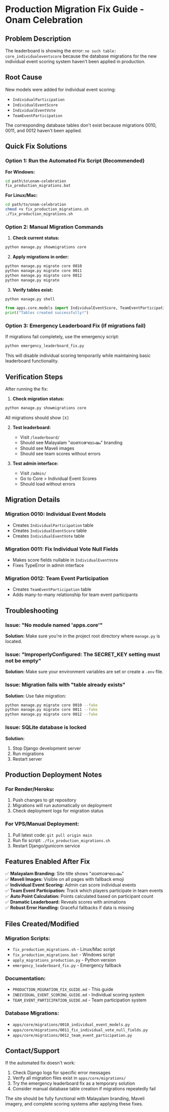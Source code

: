 # Production Migration Fix Guide - Onam Celebration

## Problem Description
The leaderboard is showing the error: `no such table: core_individualeventscore` because the database migrations for the new individual event scoring system haven't been applied in production.

## Root Cause
New models were added for individual event scoring:
- `IndividualParticipation`
- `IndividualEventScore` 
- `IndividualEventVote`
- `TeamEventParticipation`

The corresponding database tables don't exist because migrations 0010, 0011, and 0012 haven't been applied.

## Quick Fix Solutions

### Option 1: Run the Automated Fix Script (Recommended)

**For Windows:**
```cmd
cd path\to\onam-celebration
fix_production_migrations.bat
```

**For Linux/Mac:**
```bash
cd path/to/onam-celebration
chmod +x fix_production_migrations.sh
./fix_production_migrations.sh
```

### Option 2: Manual Migration Commands

1. **Check current status:**
```bash
python manage.py showmigrations core
```

2. **Apply migrations in order:**
```bash
python manage.py migrate core 0010
python manage.py migrate core 0011  
python manage.py migrate core 0012
python manage.py migrate
```

3. **Verify tables exist:**
```bash
python manage.py shell
```
```python
from apps.core.models import IndividualEventScore, TeamEventParticipation
print("Tables created successfully!")
```

### Option 3: Emergency Leaderboard Fix (If migrations fail)

If migrations fail completely, use the emergency script:
```bash
python emergency_leaderboard_fix.py
```

This will disable individual scoring temporarily while maintaining basic leaderboard functionality.

## Verification Steps

After running the fix:

1. **Check migration status:**
```bash
python manage.py showmigrations core
```
All migrations should show `[X]`

2. **Test leaderboard:**
   - Visit `/leaderboard/` 
   - Should see Malayalam "ഓണാഘോഷം" branding
   - Should see Maveli images
   - Should see team scores without errors

3. **Test admin interface:**
   - Visit `/admin/`
   - Go to Core > Individual Event Scores
   - Should load without errors

## Migration Details

### Migration 0010: Individual Event Models
- Creates `IndividualParticipation` table
- Creates `IndividualEventScore` table  
- Creates `IndividualEventVote` table

### Migration 0011: Fix Individual Vote Null Fields
- Makes score fields nullable in `IndividualEventVote`
- Fixes TypeError in admin interface

### Migration 0012: Team Event Participation
- Creates `TeamEventParticipation` table
- Adds many-to-many relationship for team event participants

## Troubleshooting

### Issue: "No module named 'apps.core'"
**Solution:** Make sure you're in the project root directory where `manage.py` is located.

### Issue: "ImproperlyConfigured: The SECRET_KEY setting must not be empty"
**Solution:** Make sure your environment variables are set or create a `.env` file.

### Issue: Migration fails with "table already exists"
**Solution:** Use fake migration:
```bash
python manage.py migrate core 0010 --fake
python manage.py migrate core 0011 --fake
python manage.py migrate core 0012 --fake
```

### Issue: SQLite database is locked
**Solution:** 
1. Stop Django development server
2. Run migrations
3. Restart server

## Production Deployment Notes

### For Render/Heroku:
1. Push changes to git repository
2. Migrations will run automatically on deployment
3. Check deployment logs for migration status

### For VPS/Manual Deployment:
1. Pull latest code: `git pull origin main`
2. Run fix script: `./fix_production_migrations.sh`
3. Restart Django/gunicorn service

## Features Enabled After Fix

✅ **Malayalam Branding:** Site title shows "ഓണാഘോഷം"  
✅ **Maveli Images:** Visible on all pages with fallback emoji  
✅ **Individual Event Scoring:** Admin can score individual events  
✅ **Team Event Participation:** Track which players participate in team events  
✅ **Auto Point Calculation:** Points calculated based on participant count  
✅ **Dramatic Leaderboard:** Reveals scores with animations  
✅ **Robust Error Handling:** Graceful fallbacks if data is missing

## Files Created/Modified

### Migration Scripts:
- `fix_production_migrations.sh` - Linux/Mac script
- `fix_production_migrations.bat` - Windows script  
- `apply_migrations_production.py` - Python version
- `emergency_leaderboard_fix.py` - Emergency fallback

### Documentation:
- `PRODUCTION_MIGRATION_FIX_GUIDE.md` - This guide
- `INDIVIDUAL_EVENT_SCORING_GUIDE.md` - Individual scoring system
- `TEAM_EVENT_PARTICIPATION_GUIDE.md` - Team participation system

### Database Migrations:
- `apps/core/migrations/0010_individual_event_models.py`
- `apps/core/migrations/0011_fix_individual_vote_null_fields.py`  
- `apps/core/migrations/0012_team_event_participation.py`

## Contact/Support

If the automated fix doesn't work:
1. Check Django logs for specific error messages
2. Verify all migration files exist in `apps/core/migrations/`
3. Try the emergency leaderboard fix as a temporary solution
4. Consider manual database table creation if migrations repeatedly fail

The site should be fully functional with Malayalam branding, Maveli imagery, and complete scoring systems after applying these fixes.

